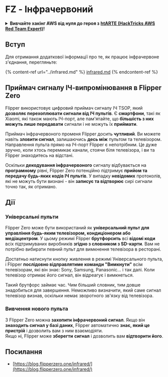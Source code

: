 # FZ - Інфрачервоний

<details>

<summary><strong>Вивчайте хакінг AWS від нуля до героя з</strong> <a href="https://training.hacktricks.xyz/courses/arte"><strong>htARTE (HackTricks AWS Red Team Expert)</strong></a><strong>!</strong></summary>

* Ви працюєте в **кібербезпеці компанії**? Хочете побачити вашу **компанію в рекламі на HackTricks**? або хочете мати доступ до **останньої версії PEASS або завантажити HackTricks у PDF**? Перевірте [**ПЛАНИ ПІДПИСКИ**](https://github.com/sponsors/carlospolop)!
* Дізнайтеся про [**Сім'ю PEASS**](https://opensea.io/collection/the-peass-family), нашу колекцію ексклюзивних [**NFT**](https://opensea.io/collection/the-peass-family)
* Отримайте [**офіційний PEASS & HackTricks мерч**](https://peass.creator-spring.com)
* **Приєднуйтесь до** [**💬**](https://emojipedia.org/speech-balloon/) [**групи Discord**](https://discord.gg/hRep4RUj7f) або [**групи у Telegram**](https://t.me/peass) або **слідкуйте** за мною на **Twitter** 🐦[**@carlospolopm**](https://twitter.com/hacktricks_live)**.**
* **Поділіться своїми хакерськими трюками, надсилайте PR до** [**репозиторію hacktricks**](https://github.com/carlospolop/hacktricks) **та** [**репозиторію hacktricks-cloud**](https://github.com/carlospolop/hacktricks-cloud).

</details>

## Вступ <a href="#ir-signal-receiver-in-flipper-zero" id="ir-signal-receiver-in-flipper-zero"></a>

Для отримання додаткової інформації про те, як працює інфрачервоне з'єднання, перегляньте:

{% content-ref url="../infrared.md" %}
[infrared.md](../infrared.md)
{% endcontent-ref %}

## Приймач сигналу ІЧ-випромінювання в Flipper Zero <a href="#ir-signal-receiver-in-flipper-zero" id="ir-signal-receiver-in-flipper-zero"></a>

Flipper використовує цифровий приймач сигналу ІЧ TSOP, який **дозволяє перехоплювати сигнали від ІЧ пультів**. Є **смартфони**, такі як Xiaomi, які також мають ІЧ-порт, але пам'ятайте, що **більшість з них можуть лише передавати** сигнали і не можуть їх **приймати**.

Приймач інфрачервоного променя Flipper досить **чутливий**. Ви можете навіть **зловити сигнал**, залишаючись **десь між** пультом та телевізором. Направлення пульта прямо на ІЧ-порт Flipper є непотрібним. Це дуже зручно, коли хтось перемикає канали, стоячи біля телевізора, і ви та Flipper знаходитесь на відстані.

Оскільки **декодування інфрачервоного** сигналу відбувається на **програмному** рівні, Flipper Zero потенційно підтримує **прийом та передачу будь-яких кодів ІЧ пультів**. У випадку **невідомих** протоколів, які не можуть бути визнані - він **записує та відтворює** сирі сигнали точно так, як отримано.

## Дії

### Універсальні пульти

Flipper Zero може бути використаний як **універсальний пульт для управління будь-яким телевізором, кондиціонером або медіацентром**. У цьому режимі Flipper **брутфорсить** всі **відомі коди** всіх підтримуваних виробників **згідно з словником з SD-карти**. Вам не потрібно вибирати певний пульт для вимкнення телевізора в ресторані.

Достатньо натиснути кнопку живлення в режимі Універсального пульта, і Flipper **послідовно відправлятиме команди "Вимкнути"** всім телевізорам, які він знає: Sony, Samsung, Panasonic... і так далі. Коли телевізор отримає його сигнал, він відреагує і вимкнеться.

Такий брутфорс займає час. Чим більший словник, тим довше знадобиться для завершення. Неможливо визначити, який саме сигнал телевізор визнав, оскільки немає зворотного зв'язку від телевізора.

### Вивчення нового пульта

З Flipper Zero можна **захопити інфрачервоний сигнал**. Якщо він **знаходить сигнал у базі даних**, Flipper автоматично **знає, який це пристрій** і дозволить вам з ним взаємодіяти.\
Якщо ні, Flipper може **зберегти** **сигнал** і дозволить вам **відтворити його**.

## Посилання

* [https://blog.flipperzero.one/infrared/](https://blog.flipperzero.one/infrared/)
